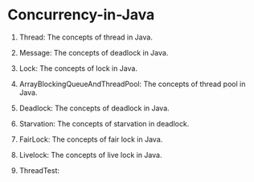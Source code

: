 # Concurrency-in-Java

1. Thread: The concepts of thread in Java.

2. Message: The concepts of deadlock in Java.

3. Lock: The concepts of lock in Java.

4. ArrayBlockingQueueAndThreadPool: The concepts of thread pool in Java.

5. Deadlock: The concepts of deadlock in Java.

6. Starvation: The concepts of starvation in deadlock.

7. FairLock: The concepts of fair lock in Java.

8. Livelock: The concepts of live lock in Java.

9. ThreadTest: 
